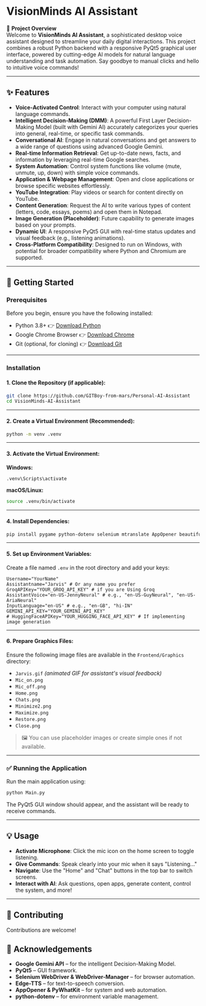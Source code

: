 # VisionMinds AI Assistant

🌟 **Project Overview**  
Welcome to **VisionMinds AI Assistant**, a sophisticated desktop voice assistant designed to streamline your daily digital interactions. This project combines a robust Python backend with a responsive PyQt5 graphical user interface, powered by cutting-edge AI models for natural language understanding and task automation. Say goodbye to manual clicks and hello to intuitive voice commands!

---

## ✨ Features

- **Voice-Activated Control**: Interact with your computer using natural language commands.
- **Intelligent Decision-Making (DMM)**: A powerful First Layer Decision-Making Model (built with Gemini AI) accurately categorizes your queries into general, real-time, or specific task commands.
- **Conversational AI**: Engage in natural conversations and get answers to a wide range of questions using advanced Google Gemini.
- **Real-time Information Retrieval**: Get up-to-date news, facts, and information by leveraging real-time Google searches.
- **System Automation**: Control system functions like volume (mute, unmute, up, down) with simple voice commands.
- **Application & Webpage Management**: Open and close applications or browse specific websites effortlessly.
- **YouTube Integration**: Play videos or search for content directly on YouTube.
- **Content Generation**: Request the AI to write various types of content (letters, code, essays, poems) and open them in Notepad.
- **Image Generation (Placeholder)**: Future capability to generate images based on your prompts.
- **Dynamic UI**: A responsive PyQt5 GUI with real-time status updates and visual feedback (e.g., listening animations).
- **Cross-Platform Compatibility**: Designed to run on Windows, with potential for broader compatibility where Python and Chromium are supported.

---

## 🚀 Getting Started

### Prerequisites

Before you begin, ensure you have the following installed:

- Python 3.8+ 👉 [Download Python](https://www.python.org/)
- Google Chrome Browser 👉 [Download Chrome](https://www.google.com/chrome/)
- Git (optional, for cloning) 👉 [Download Git](https://git-scm.com/)

---

### Installation

#### 1. Clone the Repository (if applicable):

```bash
git clone https://github.com/GITBoy-from-mars/Personal-AI-Assistant
cd VisionMinds-AI-Assistant
```


---

#### 2. Create a Virtual Environment (Recommended):

```bash
python -m venv .venv
```

---

#### 3. Activate the Virtual Environment:

**Windows:**
```bash
.venv\Scripts\activate
```

**macOS/Linux:**
```bash
source .venv/bin/activate
```

---

#### 4. Install Dependencies:

```bash
pip install pygame python-dotenv selenium mtranslate AppOpener beautifulsoup4 rich keyboard edge-tts webdriver-manager google-generativeai
```

---

#### 5. Set up Environment Variables:

Create a file named `.env` in the root directory and add your keys:

```dotenv
Username="YourName"
Assistantname="Jarvis" # Or any name you prefer
GroqAPIKey="YOUR_GROQ_API_KEY" # if you are Using Groq
AssistantVoice="en-US-JennyNeural" # e.g., "en-US-GuyNeural", "en-US-AriaNeural"
InputLanguage="en-US" # e.g., "en-GB", "hi-IN"
GEMINI_API_KEY="YOUR_GEMINI_API_KEY"
# HuggingFaceAPIKey="YOUR_HUGGING_FACE_API_KEY" # If implementing image generation
```

---

#### 6. Prepare Graphics Files:

Ensure the following image files are available in the `Frontend/Graphics` directory:

- `Jarvis.gif` *(animated GIF for assistant's visual feedback)*
- `Mic_on.png`
- `Mic_off.png`
- `Home.png`
- `Chats.png`
- `Minimize2.png`
- `Maximize.png`
- `Restore.png`
- `Close.png`

> 🖼️ You can use placeholder images or create simple ones if not available.

---

### ✅ Running the Application

Run the main application using:

```bash
python Main.py
```

The PyQt5 GUI window should appear, and the assistant will be ready to receive commands.

---

## 💡 Usage

- **Activate Microphone**: Click the mic icon on the home screen to toggle listening.
- **Give Commands**: Speak clearly into your mic when it says "Listening..."
- **Navigate**: Use the "Home" and "Chat" buttons in the top bar to switch screens.
- **Interact with AI**: Ask questions, open apps, generate content, control the system, and more!

---

## 🤝 Contributing

Contributions are welcome!



## 🙏 Acknowledgements

- **Google Gemini API** – for the intelligent Decision-Making Model.
- **PyQt5** – GUI framework.
- **Selenium WebDriver & WebDriver-Manager** – for browser automation.
- **Edge-TTS** – for text-to-speech conversion.
- **AppOpener & PyWhatKit** – for system and web automation.
- **python-dotenv** – for environment variable management.

